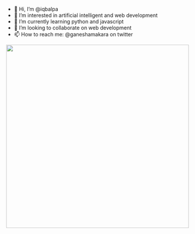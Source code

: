 - 👋 Hi, I’m @iqbalpa
- 👀 I’m interested in artificial intelligent and web development
- 🌱 I’m currently learning python and javascript
- 💞️ I’m looking to collaborate on web development
- 📫 How to reach me: @ganeshamakara on twitter

<div id="header" align="center">
  <img src="https://media.giphy.com/media/ICOgUNjpvO0PC/giphy.gif" width="500"/>
</div>

<!---
iqbalpa/iqbalpa is a ✨ special ✨ repository because its `README.md` (this file) appears on your GitHub profile.
You can click the Preview link to take a look at your changes.
--->
